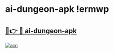 # ai-dungeon-apk !ermwp

# <h2><a href="https://rbdpbk.esa.edu.pl?title=ai-dungeon-apk&ref=ermwp">🔗👉 🔴 ai-dungeon-apk</a></h2>

[![acn](https://github.com/user-attachments/assets/0f9c940e-d8b0-45ae-aac7-cd30a18b3e1c)](https://rbdpbk.esa.edu.pl?title=ai-dungeon-apk&ref=ermwp)

